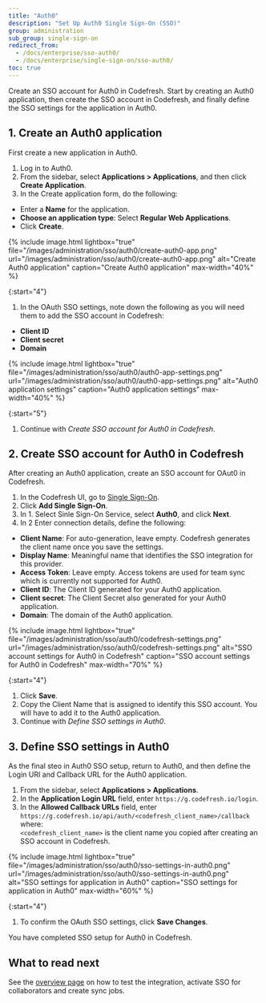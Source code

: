 ```yaml
---
title: "Auth0"
description: "Set Up Auth0 Single Sign-On (SSO)"
group: administration
sub_group: single-sign-on
redirect_from:
  - /docs/enterprise/sso-auth0/
  - /docs/enterprise/single-sign-on/sso-auth0/
toc: true
---
```


Create an SSO account for Auth0 in Codefresh. Start by creating an Auth0 application, then create the SSO account in Codefresh, and finally define the SSO settings for the application in Auth0.

## 1. Create an Auth0 application
First create a new application in Auth0.

1. Log in to Auth0.
1. From the sidebar, select **Applications > Applications**, and then click **Create Application**.
1. In the Create application form, do the following:
  * Enter a **Name** for the application.
  * **Choose an application type**: Select **Regular Web Applications**.
  * Click **Create**.

{% include image.html 
lightbox="true"
file="/images/administration/sso/auth0/create-auth0-app.png" 
url="/images/administration/sso/auth0/create-auth0-app.png"
alt="Create Auth0 application"
caption="Create Auth0 application"
max-width="40%"
%}

{:start="4"}
1. In the OAuth SSO settings, note down the following as you will need them to add the SSO account in Codefresh:
  * **Client ID**
  * **Client secret**
  * **Domain**

{% include image.html 
lightbox="true"
file="/images/administration/sso/auth0/auth0-app-settings.png" 
url="/images/administration/sso/auth0/auth0-app-settings.png"
alt="Auth0 application settings"
caption="Auth0 application settings"
max-width="40%"
%}

{:start="5"}
1. Continue with _Create SSO account for Auth0 in Codefresh_.

## 2. Create SSO account for Auth0 in Codefresh
After creating an Auth0 application, create an SSO account for OAut0 in Codefresh. 

1. In the Codefresh UI, go to [Single Sign-On](https://g.codefresh.io/2.0/account-settings/single-sign-on).
1. Click **Add Single Sign-On**. 
1. In 1. Select Sinle Sign-On Service, select **Auth0**, and click **Next**.
1. In 2 Enter connection details, define the following:
  * **Client Name**: For auto-generation, leave empty. Codefresh generates the client name once you save the settings.  
  * **Display Name**: Meaningful name that identifies the SSO integration for this provider.
  * **Access Token**: Leave empty. Access tokens are used for team sync which is currently not supported for Auth0.  
  * **Client ID**: The Client ID generated for your Auth0 application.  
  * **Client secret**: The Client Secret also generated for your Auth0 application. 
  * **Domain**: The domain of the Auth0 application.

{% include image.html 
lightbox="true"
file="/images/administration/sso/auth0/codefresh-settings.png"
url="/images/administration/sso/auth0/codefresh-settings.png"
alt="SSO account settings for Auth0 in Codefresh"
caption="SSO account settings for Auth0 in Codefresh"
max-width="70%"
%}

{:start="4"}
1. Click **Save**.
1. Copy the Client Name that is assigned to identify this SSO account. You will have to add it to the Auth0 application.
1. Continue with _Define SSO settings in Auth0_.


## 3. Define SSO settings in Auth0
As the final steo in Auth0 SSO setup, return to Auth0, and then define the Login URI and Callback URL for the Auth0 application. 

1. From the sidebar, select **Applications > Applications**.
1. In the **Application Login URL** field, enter `https://g.codefresh.io/login`.
1. In the **Allowed Callback URLs** field, enter `https://g.codefresh.io/api/auth/<codefresh_client_name>/callback`  
  where:  
  `<codefresh_client_name>` is the client name you copied after creating an SSO account in Codefresh. 

{% include image.html 
lightbox="true"
file="/images/administration/sso/auth0/sso-settings-in-auth0.png" 
url="/images/administration/sso/auth0/sso-settings-in-auth0.png"
alt="SSO settings for application in Auth0"
caption="SSO settings for application in Auth0"
max-width="60%"
%}

{:start="4"}
1. To confirm the OAuth SSO settings, click **Save Changes**. 

You have completed SSO setup for Auth0 in Codefresh.

## What to read next

See the [overview page]({{site.baseurl}}/docs/administration/single-sign-on/sso-setup-oauth2/#testing-your-identity-provider) on how to test the integration, activate SSO for collaborators and create sync jobs.



